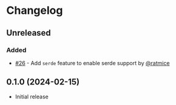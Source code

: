 # Changelog

<!-- Instructions

This changelog follows the patterns described here: <https://keepachangelog.com/en/1.0.0/>.

Subheadings to categorize changes are `added, changed, deprecated, removed, fixed, security`.

-->

## Unreleased

### Added

- [#26](https://github.com/linebender/peniko/pull/26) - Add `serde` feature to enable serde support by [@ratmice](https://github.com/ratmice)

## 0.1.0 (2024-02-15)

- Initial release
